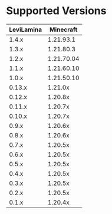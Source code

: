 # Supported Versions

| LeviLamina | Minecraft  |
|------------|------------|
| 1.4.x      | 1.21.93.1  |
| 1.3.x      | 1.21.80.3  |
| 1.2.x      | 1.21.70.04 |
| 1.1.x      | 1.21.60.10 |
| 1.0.x      | 1.21.50.10 |
| 0.13.x     | 1.21.0x    |
| 0.12.x     | 1.20.8x    |
| 0.11.x     | 1.20.7x    |
| 0.10.x     | 1.20.7x    |
| 0.9.x      | 1.20.6x    |
| 0.8.x      | 1.20.6x    |
| 0.7.x      | 1.20.5x    |
| 0.6.x      | 1.20.5x    |
| 0.5.x      | 1.20.5x    |
| 0.4.x      | 1.20.5x    |
| 0.3.x      | 1.20.5x    |
| 0.2.x      | 1.20.5x    |
| 0.1.x      | 1.20.4x    |